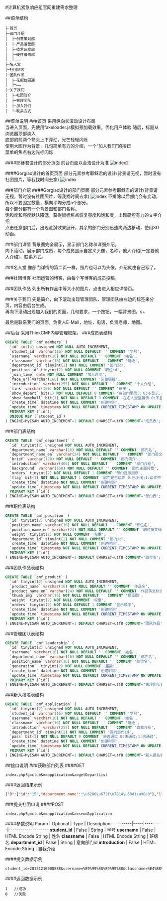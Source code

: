 #计算机紧急响应组官网重建需求整理

##菜单结构
```
├─首页
├─部门介绍  
│  ├─创意策划部
│  ├─产品运营部
│  ├─技术研发部
│  ├─硬件维修部
│  ├─……
├─名人堂
│─社团博客
│─团队作品
│  ├─花椒校园通
│  ├─……
│─关于我们
│  ├─社团简介
│  ├─管理团队
│  ├─加入我们
│  └─联系方式
```
##菜单说明
###首页
采用纵向长滚动设计布局  
当进入页面，先使用fakeloader.js模拟预加载效果，优化用户体验
随后，标题从浏览器顶部淡入  
底部的前两个箭头上下浮动，光芒轻轻闪烁  
使用大图作为背景，几句简单有力的介绍，一个“加入我们”的按钮  
菜单的焦点右边光标闪烁  

####耶稣君设计的部分页面
前台页面以金浩设计为准
![index2](./img/index2.png)

####Gorgiax设计的首页页面
部分元素参考耶稣君的设计(背景请无视，暂时没有社团照片，等我找时间去拿)
![index](./img/index.png)

###部门介绍
####Gorgiax设计的部门页面
部分元素参考耶稣君的设计(背景请无视，暂时没有社团照片，等我找时间去拿)
![index](./img/department.png)
不排除以后部门会有变动，所以不要固定数量，横向平均分成n个部分。  
每个部分都有一个背景图和部门名称。  
饱和度和亮度默认降低，获得鼠标焦点恢复亮度和饱和度，出现简短有力的文字介绍  
点击任意部门后，出现涟漪效果展开，其余的部门分别迅速向两边移动，使用3D动画。

###部门详情
背景图完全展示，显示部门名称和详细介绍。  
向下滚动，展示部门成员，每个成员显示自定义头像，名称，他人介绍(一定要他人介绍)，联系方式。

###名人堂
像部门详情的第二页一样，照片也可以为头像，介绍就由自己写了。

###社团博客
社团运营的博客，由每个写博客的成员投稿。

###团队作品
列出所有作品中等大小的图片，点击进入相应详情页。

###关于我们
先是简介，向下滚动出现管理团队，管理团队由左边的标签来分页，内容由后台生成。  
再向下滚动出现加入我们的页面，几句要求，一个按钮，一幅背景图。s+

最后是联系我们的页面，负责人E-Mail，地址，电话，负责老师，地图。


##后台
采用ThinkCMF内容管理框架。
###成员表结构
```SQL
CREATE TABLE `cmf_members` (
  `id` int(4) unsigned NOT NULL AUTO_INCREMENT,
  `student_id` varchar(16) NOT NULL DEFAULT '' COMMENT '学号',
  `username` varchar(10) NOT NULL DEFAULT '' COMMENT '姓名',
  `classname` varchar(16) NOT NULL DEFAULT '' COMMENT '班级',
  `department_id` tinyint(2) NOT NULL COMMENT '部门id',
  `position_id` tinyint(2) NOT NULL COMMENT '职位id',
  `join_time` date NOT NULL COMMENT '加入时间',
  `face_url`varchar(160) NOT NULL COMMENT '头像链接',
  `introduction` varchar(255) NOT NULL DEFAULT '' COMMENT '个人介绍',
  `link` varchar(160) NOT NULL DEFAULT '' COMMENT '链接',
  `show_depart` bit(1) NOT NULL DEFAULT 0 COMMENT '在部门里展示 0:不显示;1:显示',
  `show_famehall` bit(1) NOT NULL DEFAULT 0 COMMENT '在名人堂里展示 0:不显示;1:显示',
  `create_time` datetime NOT NULL COMMENT '创建时间',
  `update_time` timestamp NOT NULL DEFAULT CURRENT_TIMESTAMP ON UPDATE CURRENT_TIMESTAMP COMMENT '更新时间',
  PRIMARY KEY (`id`),
  UNIQUE KEY (`student_id`)
) ENGINE=MyISAM AUTO_INCREMENT=1 DEFAULT CHARSET=utf8 COMMENT='成员表';
```
###部门表结构
```SQL
CREATE TABLE `cmf_department` (
  `id` tinyint(2) unsigned NOT NULL AUTO_INCREMENT,
  `department_name` varchar(16) NOT NULL DEFAULT '' COMMENT '部门名',
  `department_name_en` varchar(24) NOT NULL DEFAULT '' COMMENT '部门英文标识',
  `brief` varchar(120) NOT NULL DEFAULT '' COMMENT '部门简介',
  `introduction` varchar(400) NOT NULL DEFAULT '' COMMENT '部门介绍',
  `background` varchar(160) NOT NULL DEFAULT '' COMMENT '部门主题背景',
  `orders` tinyint(2) NOT NULL DEFAULT 1 COMMENT '部门显示顺序',
  `flag` bit(1) NOT NULL DEFAULT 1 COMMENT '部门是否运作 0:已关闭;1:运作中',
  `create_time` datetime NOT NULL COMMENT '创建时间',
  `update_time` timestamp NOT NULL DEFAULT CURRENT_TIMESTAMP ON UPDATE CURRENT_TIMESTAMP COMMENT '更新时间',
  PRIMARY KEY (`id`)
) ENGINE=MyISAM AUTO_INCREMENT=1 DEFAULT CHARSET=utf8 COMMENT='部门表';
```

###职位表结构
```SQL
CREATE TABLE `cmf_position` (
  `id` tinyint(2) unsigned NOT NULL AUTO_INCREMENT,
  `position_name` varchar(16) NOT NULL DEFAULT '' COMMENT '职位名',
  `position_name_en` varchar(24) NOT NULL DEFAULT '' COMMENT '职位英文标识',
  `weight` tinyint(2) NOT NULL COMMENT '权重',
  `department_id` tinyint(2) NOT NULL COMMENT '部门id',
  `create_time` datetime NOT NULL COMMENT '创建时间',
  `update_time` timestamp NOT NULL DEFAULT CURRENT_TIMESTAMP ON UPDATE CURRENT_TIMESTAMP COMMENT '更新时间',
  PRIMARY KEY (`id`)
) ENGINE=MyISAM AUTO_INCREMENT=1 DEFAULT CHARSET=utf8 COMMENT='职位表';
```

###团队作品表结构
```SQL
CREATE TABLE `cmf_product` (
  `id` tinyint(2) unsigned NOT NULL AUTO_INCREMENT,
  `product_name` varchar(16) NOT NULL DEFAULT '' COMMENT '作品名',
  `product_name_en` varchar(24) NOT NULL DEFAULT '' COMMENT '作品英文标识',
  `thumb_img` varchar(16) NOT NULL DEFAULT '' COMMENT '预览图',
  `weight` tinyint(2) NOT NULL COMMENT '权重',
  `orders` tinyint(2) NOT NULL DEFAULT 1 COMMENT '显示顺序',
  `create_time` datetime NOT NULL COMMENT '创建时间',
  `update_time` timestamp NOT NULL DEFAULT CURRENT_TIMESTAMP ON UPDATE CURRENT_TIMESTAMP COMMENT '更新时间',
  PRIMARY KEY (`id`)
) ENGINE=MyISAM AUTO_INCREMENT=1 DEFAULT CHARSET=utf8 COMMENT='团队作品';
```

###管理团队表结构
```SQL
CREATE TABLE `cmf_leadership` (
  `id` tinyint(2) unsigned NOT NULL AUTO_INCREMENT,
  `username` varchar(10) NOT NULL DEFAULT '' COMMENT '姓名',
  `department_name` varchar(16) NOT NULL DEFAULT '' COMMENT '部门名',
  `position_name` varchar(16) NOT NULL DEFAULT '' COMMENT '职位名',
  `generation`  tinyint(2) NOT NULL COMMENT '届数',
  `create_time` datetime NOT NULL COMMENT '创建时间',
  `update_time` timestamp NOT NULL DEFAULT CURRENT_TIMESTAMP ON UPDATE CURRENT_TIMESTAMP COMMENT '更新时间',
  PRIMARY KEY (`id`)
) ENGINE=MyISAM AUTO_INCREMENT=1 DEFAULT CHARSET=utf8 COMMENT='管理团队表';
```

###新人报名表结构
```SQL
CREATE TABLE `cmf_application` (
  `id` tinyint(2) unsigned NOT NULL AUTO_INCREMENT,
  `student_id` varchar(16) NOT NULL DEFAULT '' COMMENT '学号',
  `username` varchar(10) NOT NULL DEFAULT '' COMMENT '姓名',
  `classname` varchar(16) NOT NULL DEFAULT '' COMMENT '班级',
  `introduction` varchar(255) NOT NULL DEFAULT '' COMMENT '自我介绍',
  `department_id` tinyint(2) NOT NULL COMMENT '意向部门id',
  `pass` bit(1) NOT NULL DEFAULT 0 COMMENT '是否通过 0:未通过;1:已通过',
  `create_time` datetime NOT NULL COMMENT '创建时间',
  `update_time` timestamp NOT NULL DEFAULT CURRENT_TIMESTAMP ON UPDATE CURRENT_TIMESTAMP COMMENT '更新时间',
  PRIMARY KEY (`id`)
) ENGINE=MyISAM AUTO_INCREMENT=1 DEFAULT CHARSET=utf8 COMMENT='新人报名表';
```

##接口说明
###获取部门列表
####GET
```
index.php?g=club&m=application&a=getDepartList
```
####返回结果示例
```json
{"0":{"id":"15","department_name":"\u6280\u672f\u7814\u53d1\u90e8"},"1":{"id":"16","department_name":"\u786c\u4ef6\u7ef4\u4fee\u90e8"},"2":{"id":"17","department_name":"\u4ea7\u54c1\u8bbe\u8ba1\u90e8"},"3":{"id":"18","department_name":"\u521b\u610f\u7b56\u5212\u90e8"},"referer":"","state":"fail"}
```
###提交社团申请
####POST
```
index.php?g=club&m=application&a=sendApplication
```

####参数说明
Param | Optional | Type | Description
----------|-----|---------|--------------------
**student_id** | False | String | 学号
**username** | False | HTML Encode String | 姓名
**classname** | False | HTML Encode String | 班级名
**department_id** | False | String | 意向部门id
**introduction** | False | HTML Encode String | 自我介绍

####提交数据示例
```
student_id=20151216008888&username=%E9%99%88%E9%99%88&classname=%E4%B8%8D%E7%9F%A5%E9%81%93&department_id=15&introduction=%E8%BF%99%E6%98%AF%E4%B8%80%E6%9D%A1%E4%B8%AA%E4%BA%BA%E4%BB%8B%E7%BB%8D
```
####返回数据示例
```
1   //成功
0   //失败
```